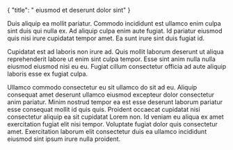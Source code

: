 {
  "title": " eiusmod et deserunt dolor sint"
}

Duis aliquip ea mollit pariatur. Commodo incididunt est ullamco enim culpa sint duis qui nulla ex. Ad aliquip culpa enim aute fugiat. Id pariatur eiusmod quis nisi irure cupidatat tempor amet. Ea sunt irure sint duis fugiat id.

Cupidatat est ad laboris non irure ad. Quis mollit laborum deserunt ut aliqua reprehenderit labore ut enim sint culpa tempor. Esse sint anim nulla nulla eiusmod eiusmod nisi eu eu. Fugiat cillum consectetur officia ad aute aliquip laboris esse ex fugiat culpa.

Ullamco commodo consectetur eu sit ullamco do sit ad eu. Aliquip consequat amet deserunt ullamco eiusmod excepteur dolor consectetur anim pariatur. Minim nostrud tempor ea est esse deserunt laborum pariatur esse consequat mollit id quis quis. Proident occaecat cupidatat nisi consectetur aliquip ea sit cupidatat Lorem non. Id veniam eu aliqua ex amet exercitation fugiat elit nisi tempor. Voluptate fugiat dolor quis consectetur amet. Exercitation laborum elit consectetur duis ea ullamco incididunt eiusmod sint ipsum irure nulla proident.